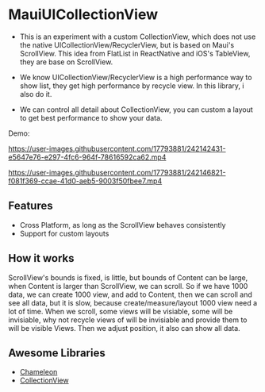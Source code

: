 # MauiUICollectionView
- This is an experiment with a custom CollectionView, which does not use the native UICollectionView/RecyclerView, but is based on Maui's ScrollView. This idea from FlatList in ReactNative and iOS's TableView, they are base on ScrollView.

- We know UICollectionView/RecyclerView is a high performance way to show list, they get high performance by recycle view. In this library, i also do it.
- We can control all detail about CollectionView, you can custom a layout to get best performance to show your data.

Demo:

https://user-images.githubusercontent.com/17793881/242142431-e5647e76-e297-4fc6-964f-78616592ca62.mp4

https://user-images.githubusercontent.com/17793881/242146821-f081f369-ccae-41d0-aeb5-9003f50fbee7.mp4

## Features
- Cross Platform, as long as the ScrollView behaves consistently
- Support for custom layouts

## How it works
ScrollView's bounds is fixed, is little, but bounds of Content can be large, when Content is larger than ScrollView, we can scroll. So if we have 1000 data, we can create 1000 view, and add to Content, then we can scroll and see all data, but it is slow, because create/measure/layout 1000 view need a lot of time. 
When we scroll, some views will be visiable, some will be invisiable, why not recycle views of will be invisiable and provide them to will be visible Views. Then we adjust position, it also can show all data.

## Awesome Libraries
- [Chameleon](https://github.com/BigZaphod/Chameleon)
- [CollectionView](https://github.com/TheNounProject/CollectionView)
